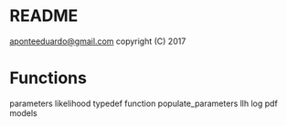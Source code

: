 # README

aponteeduardo@gmail.com
copyright (C) 2017



# Functions

parameters 
likelihood typedef function
populate_parameters
llh
log pdf
models
